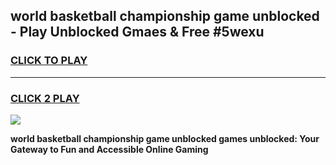 
## world basketball championship game unblocked - Play Unblocked Gmaes & Free #5wexu
<h3>
<a href="https://premium.freeplayer.one?title=world_basketball_championship_game_unblocked&ref=03M">CLICK TO PLAY</a></h3>
<hr>

<h3>
<a href="https://premium.freeplayer.one?title=world_basketball_championship_game_unblocked&ref=03M">CLICK 2 PLAY</a>
  
</h3>

<a href="https://premium.freeplayer.one?title=world_basketball_championship_game_unblocked&ref=03M"><img src="https://clearcache.store/games.png"></a>


**world basketball championship game unblocked games unblocked: Your Gateway to Fun and Accessible Online Gaming**
